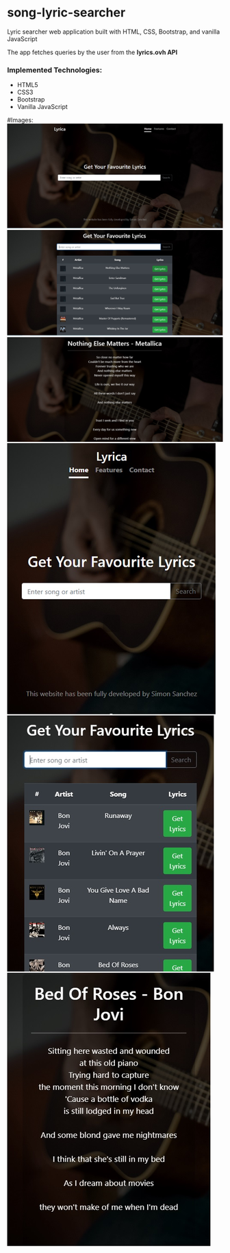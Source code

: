 # song-lyric-searcher

<p>Lyric searcher web application built with HTML, CSS, Bootstrap, and vanilla JavaScript</p>
<p>The app fetches queries by the user from the <b>lyrics.ovh API</b></p>

<h3>Implemented Technologies:</h3>
<ul>
<li>HTML5</li>
<li>CSS3</li>
<li>Bootstrap</li>
<li>Vanilla JavaScript</li>
</ul>

#Images:
<img src='img/song-lyrics-1.jpg'/><br>
<img src='img/song-lyrics-2.jpg'/><br>
<img src='img/song-lyrics-3.jpg'/><br>
<img src='img/song-lyrics-4.jpg'/><br>
<img src='img/song-lyrics-5.jpg'/><br>
<img src='img/song-lyrics-6.jpg'/><br>
